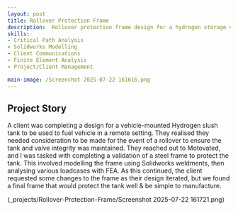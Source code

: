 ```yaml
---
layout: post
title: Rollover Protection Frame
description:  Rollover protection frame design for a hydrogen storage vessel. Design based on regulation, validated through analysis. Iterative design based on client requirements
skills: 
- Critical Path Analysis
- Solidworks Modelling
- Client Communications
- Finite Element Analysis
- Project/Client Management

main-image: /Screenshot 2025-07-22 161616.png
---
```


## Project Story

A client was completing a design for a vehicle-mounted Hydrogen slush tank to be used to fuel vehicle in a remote setting. They realised they needed consideration to be made for the event of a rollover to ensure the tank and valve integrity was maintained. They reached out to Motovated, and I was tasked with completing a validation of a steel frame to protect the tank. This involved modelling the frame using Solidworks weldments, then analysing various loadcases with FEA. As this continued, the client requested some changes to the frame as their design iterated, but we found a final frame that would protect the tank well & be simple to manufacture.

(_projects/Rollover-Protection-Frame/Screenshot 2025-07-22 161721.png)
